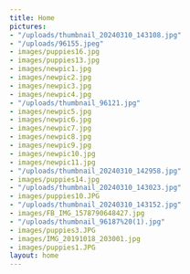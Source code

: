 ```yaml
---
title: Home
pictures:
- "/uploads/thumbnail_20240310_143108.jpg"
- "/uploads/96155.jpeg"
- images/puppies16.jpg
- images/puppies13.jpg
- images/newpic1.jpg
- images/newpic2.jpg
- images/newpic3.jpg
- images/newpic4.jpg
- "/uploads/thumbnail_96121.jpg"
- images/newpic5.jpg
- images/newpic6.jpg
- images/newpic7.jpg
- images/newpic8.jpg
- images/newpic9.jpg
- images/newpic10.jpg
- images/newpic11.jpg
- "/uploads/thumbnail_20240310_142958.jpg"
- images/puppies14.jpg
- "/uploads/thumbnail_20240310_143023.jpg"
- images/puppies10.JPG
- "/uploads/thumbnail_20240310_143152.jpg"
- images/FB_IMG_1578790648427.jpg
- "/uploads/thumbnail_96187%20(1).jpg"
- images/puppies3.JPG
- images/IMG_20191018_203001.jpg
- images/puppies1.JPG
layout: home
---
```


